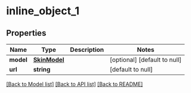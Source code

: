 # inline_object_1

## Properties
Name | Type | Description | Notes
------------ | ------------- | ------------- | -------------
**model** | [**SkinModel**](SkinModel.md) |  | [optional] [default to null]
**url** | **string** |  | [default to null]

[[Back to Model list]](../README.md#documentation-for-models) [[Back to API list]](../README.md#documentation-for-api-endpoints) [[Back to README]](../README.md)


